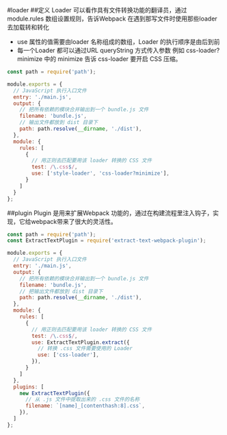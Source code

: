 #loader
##定义
Loader 可以看作具有文件转换功能的翻译员，通过module.rules 数组设置规则，告诉Webpack 在遇到那写文件时使用那些loader去加载转和转化
- use 属性的值需要由loader 名称组成的数组，Loader 的执行顺序是由后到前
- 每一个Loader 都可以通过URL queryString 方式传入参数 例如 css-loader?minimize 中的 minimize 告诉 css-loader 要开启 CSS 压缩。


```js
const path = require('path');

module.exports = {
  // JavaScript 执行入口文件
  entry: './main.js',
  output: {
    // 把所有依赖的模块合并输出到一个 bundle.js 文件
    filename: 'bundle.js',
    // 输出文件都放到 dist 目录下
    path: path.resolve(__dirname, './dist'),
  },
  module: {
    rules: [
      {
        // 用正则去匹配要用该 loader 转换的 CSS 文件
        test: /\.css$/,
        use: ['style-loader', 'css-loader?minimize'],
      }
    ]
  }
};
```

##plugin
Plugin 是用来扩展Webpack 功能的，通过在构建流程里注入钩子，实现，它给webpack带来了很大的灵活性。


```js
const path = require('path');
const ExtractTextPlugin = require('extract-text-webpack-plugin');

module.exports = {
  // JavaScript 执行入口文件
  entry: './main.js',
  output: {
    // 把所有依赖的模块合并输出到一个 bundle.js 文件
    filename: 'bundle.js',
    // 把输出文件都放到 dist 目录下
    path: path.resolve(__dirname, './dist'),
  },
  module: {
    rules: [
      {
        // 用正则去匹配要用该 loader 转换的 CSS 文件
        test: /\.css$/,
        use: ExtractTextPlugin.extract({
          // 转换 .css 文件需要使用的 Loader
          use: ['css-loader'],
        }),
      }
    ]
  },
  plugins: [
    new ExtractTextPlugin({
      // 从 .js 文件中提取出来的 .css 文件的名称
      filename: `[name]_[contenthash:8].css`,
    }),
  ]
};

```


